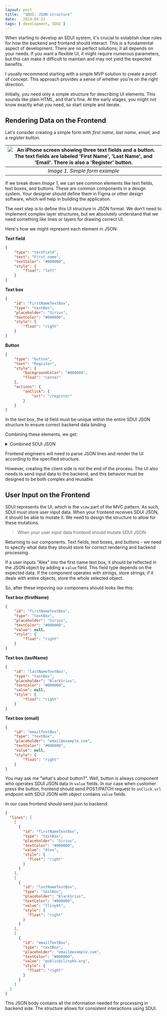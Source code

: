 ```yaml
---
layout: post
title:  "SDUI: JSON structure"
date:   2024-04-21
tags: [ development, SDUI ] 
---
```


When starting to develop an SDUI system, it's crucial to establish clear rules for how the backend and frontend should interact. This is a fundamental aspect of development. There are no perfect solutions; it all depends on your needs. If you want a flexible UI, it might require numerous parameters, but this can make it difficult to maintain and may not yield the expected benefits.

I usually recommend starting with a simple MVP solution to create a proof of concept. This approach provides a sense of whether you're on the right direction.

Initially, you need only a simple structure for describing UI elements. This sounds like plain HTML, and that's fine. At the early stages, you might not know exactly what you need, so start simple and iterate.

## Rendering Data on the Frontend
Let's consider creating a simple form with *first name*, *last name*, *email*, and a *register* button.

|![An iPhone screen showing three text fields and a button. The text fields are labeled 'First Name', 'Last Name', and 'Email'. There is also a 'Register' button.](/assets/images/SDUI-json-structure/example_01.png) |
|:--:| 
| *Image 1. Simple form example* |

If we break down *Image 1*, we can see common elements like text fields, text boxes, and buttons. These are common components in a design system. Your designer should define them in Figma or other design software, which will help in building the application.

The next step is to define this UI structure in JSON format. We don't need to implement complex layer structures, but we absolutely understand that we need something like lines or layers for drawing correct UI.

Here's how we might represent each element in JSON:

**Text field**
```json
{
    "type": "textField",
    "text": "First name",
    "textColor": "#000000",
    "style": {
        "float": "left"
    }
}
```

**Text box**
```json
{
    "id": "firstNameTextBox",
    "type": "textBox",
    "placeholder": "Sirius",
    "textColor": "#000000",
    "style": {
        "float": "right"
    }
}
```

**Button**
```json
{
    "type": "button",
    "text": "Register",
    "style": {
        "backgroundColor": "#000000",
        "float": "center"
    },
    "actions": {
        "onClick": {
            "url": "/register"
        }
    }
}
```
In the text box, the id field must be unique within the entire SDUI JSON structure to ensure correct backend data binding.

Combining these elements, we get:

<details markdown="block">
<summary>Combined SDUI JSON</summary>
```json
{
  "lines": [
    [
      {
        "type": "textField",
        "text": "First name",
        "textColor": "#000000",
        "style": {
          "float": "left"
        }
      },
      {
        "id": "firstNameTextBox",
        "type": "textBox",
        "placeholder": "Sirius",
        "textColor": "#000000",
        "style": {
          "float": "right"
        }
      }
    ],
    [
      {
        "type": "textField",
        "text": "Last name",
        "textColor": "#000000",
        "style": {
          "float": "left"
        }
      },
      {
        "id": "lastNameTextBox",
        "type": "textBox",
        "placeholder": "Black",
        "textColor": "#000000",
        "style": {
          "float": "right"
        }
      }
    ],
    [
      {
        "type": "textField",
        "text": "Email",
        "textColor": "#000000",
        "style": {
          "float": "left"
        }
      },
      {
        "id": "emailTextBox",
        "type": "textBox",
        "placeholder": "email@example.com",
        "textColor": "#000000",
        "style": {
          "float": "right"
        }
      }
    ],
    [
      {
        "type": "button",
        "text": "Register",
        "style": {
          "backgroundColor": "#000000",
          "float": "center"
        },
        "actions": {
          "onClick": {
            "url": "/register"
          }
        }
      }
    ]
  ]
}
```
</details>

Frontend engineers will need to parse JSON lines and render the UI according to the specified structure.

However, creating the client side is not the end of the process. The UI also needs to send input data to the backend, and this behavior must be designed to be both complex and reusable.

## User Input on the Frontend
SDUI represents the UI, which is the `view` part of the MVC pattern. As such, SDUI must store user input data. When your frontend receives SDUI JSON, it should be able to mutate it. We need to design the structure to allow for these mutations.

> When your user input data frontend should mutate SDUI JSON

Returning to our components. Text fields, text boxes, and buttons - we need to specify what data they should store for correct rendering and backend processing.

If a user inputs "Alex" into the first name text box, it should be reflected in the JSON object by adding a `value` field. This field type depends on the expected data. If the component operates with strings, store strings; if it deals with entire objects, store the whole selected object.

So, after these impoving our componens should looks like this:

**Text box (firstName)**
```json
{
    "id": "firstNameTextBox",
    "type": "textBox",
    "placeholder": "Sirius",
    "textColor": "#000000",
    "value": null,
    "style": {
        "float": "right"
    }
}
```

**Text box (lastName)**
```json
{
    "id": "lastNameTextBox",
    "type": "textBox",
    "placeholder": "BlackSrius",
    "textColor": "#000000",
    "value": null,
    "style": {
        "float": "right"
    }
}
```

**Text box (email)**
```json
{
    "id": "emailTextBox",
    "type": "textBox",
    "placeholder": "email@example.com",
    "textColor": "#000000",
    "value": null,
    "style": {
        "float": "right"
    }
}
```

You may ask me "what's about button?". Well, button is always component who operates SDUI JSON data in `value` fields. In our case when customer press the button, frontend should send POST/PATCH request to `onClick.url` endpoint with SDUI JSON with object contains `value` fields.

In our case frontend should send json to backend:
```json
{
  "lines": [
    [
      {
        "id": "firstNameTextBox",
        "type": "textBox",
        "placeholder": "Sirius",
        "textColor": "#000000",
        "value": "Alex",
        "style": {
          "float": "right"
        }
      }
    ],
    [
      {
        "id": "lastNameTextBox",
        "type": "textBox",
        "placeholder": "BlackSrius",
        "textColor": "#000000",
        "value": "Ilinykh",
        "style": {
          "float": "right"
        }
      }
    ],
    [
      {
        "id": "emailTextBox",
        "type": "textBox",
        "placeholder": "email@example.com",
        "textColor": "#000000",
        "value": "public@ilinykh.org",
        "style": {
          "float": "right"
        }
      }
    ]
  ]
}
```

This JSON body contains all the information needed for processing in backend side. The structure allows for consistent interactions using SDUI.